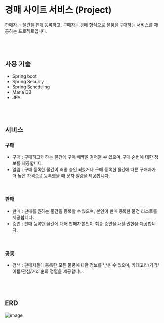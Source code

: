 # 경매 사이트 서비스 (Project)
판매자는 물건을 판매 등록하고, 구매자는 경매 형식으로 물품을 구매하는 서비스를 제공하는 프로젝트입니다.
<br/><br/><br/><br/>

## 사용 기술
- Spring boot
- Spring Security
- Spring Scheduling
- Maria DB
- JPA
<br/><br/><br/><br/>

## 서비스
### 구매
- 구매 : 구매하고자 하는 물건에 구매 예약을 걸어둘 수 있으며, 구매 순번에 대한 정보를 제공합니다.
- 알림 : 구매 등록한 물건이 최종 승인 되었거나 구매 등록한 물건에 다른 구매자가 더 높은 가격으로 등록했을 때 문자 알람을 제공합니다.
<br/>

### 판매
- 판매 : 판매를 원하는 물건을 등록할 수 있으며, 본인이 판매 등록한 물건 리스트를 제공합니다.
- 승인 : 판매 등록한 물건에 대해 판매자 본인이 최종 승인을 내릴 권한을 제공합니다.
<br/>

### 공통
- 검색 : 판매자들이 등록한 모든 물품에 대한 정보를 받을 수 있으며, 카테고리/가격/이름/관심/거리 순의 정렬을 제공합니다.
<br/><br/><br/><br/>

## ERD
![image](https://github.com/JoHyungJun/project_auction/assets/56953934/f5d8c0b7-21a3-4856-a7a6-97eef0576c57)





